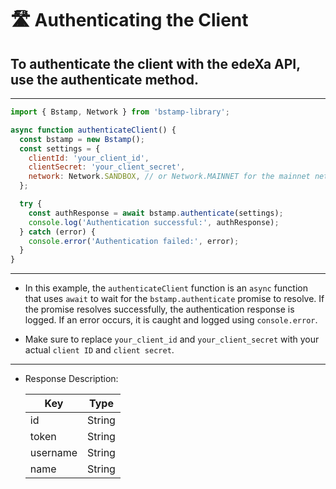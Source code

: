 # 🛣️ Authenticating the Client

## To authenticate the client with the edeXa API, use the authenticate method.

---

```SDK.js
import { Bstamp, Network } from 'bstamp-library';

async function authenticateClient() {
  const bstamp = new Bstamp();
  const settings = {
    clientId: 'your_client_id',
    clientSecret: 'your_client_secret',
    network: Network.SANDBOX, // or Network.MAINNET for the mainnet network
  };

  try {
    const authResponse = await bstamp.authenticate(settings);
    console.log('Authentication successful:', authResponse);
  } catch (error) {
    console.error('Authentication failed:', error);
  }
}

```

---

- In this example, the `authenticateClient` function is an `async` function that uses `await` to wait for the `bstamp.authenticate` promise to resolve. If the promise resolves successfully, the authentication response is logged. If an error occurs, it is caught and logged using `console.error`.

- Make sure to replace `your_client_id` and `your_client_secret` with your actual `client ID` and `client secret`.

---

- Response Description:

  | Key      | Type   |
  | -------- | ------ |
  | id       | String |
  | token    | String |
  | username | String |
  | name     | String |
